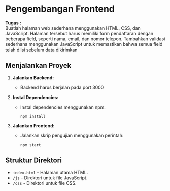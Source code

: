 # Pengembangan Frontend

**Tugas :**  
Buatlah halaman web sederhana menggunakan HTML, CSS, dan JavaScript. Halaman tersebut harus memiliki form pendaftaran dengan beberapa field, seperti nama, email, dan nomor telepon. Tambahkan validasi sederhana menggunakan JavaScript untuk memastikan bahwa semua field telah diisi sebelum data dikirimkan

## Menjalankan Proyek

1. **Jalankan Backend:**

   - Backend harus berjalan pada port 3000

2. **Instal Dependencies:**

   - Instal dependencies menggunakan npm:
     ```
     npm install
     ```

3. **Jalankan Frontend:**

   - Jalankan skrip pengujian menggunakan perintah:
     ```
     npm start
     ```

## Struktur Direktori

- `index.html` - Halaman utama HTML.
- `/js` - Direktori untuk file JavaScript.
- `/css` - Direktori untuk file CSS.
